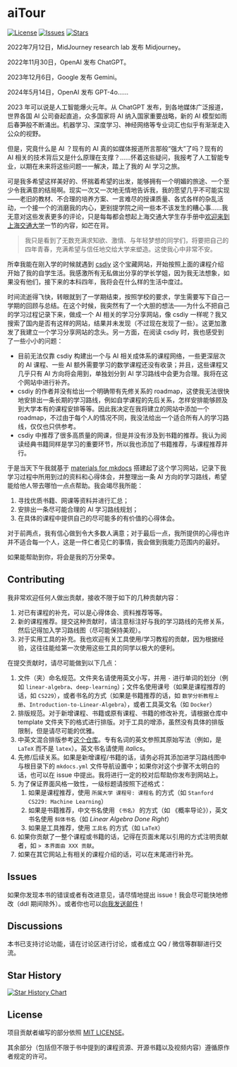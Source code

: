 # aiTour

[![License](https://img.shields.io/github/license/KinnariyaMamaTanha/aiTour)](https://github.com/KinnariyaMamaTanha/aiTour/blob/main/LICENSE)
[![Issues](https://img.shields.io/github/issues/KinnariyaMamaTanha/aiTour)](https://github.com/KinnariyaMamaTanha/aiTour/issues)
[![Stars](https://img.shields.io/github/stars/KinnariyaMamaTanha/aiTour)](https://github.com/KinnariyaMamaTanha/aiTour)

2022年7月12日，MidJourney research lab 发布 Midjourney。

2022年11月30日，OpenAI 发布 ChatGPT。

2023年12月6日，Google 发布 Gemini。

2024年5月14日，OpenAI 发布 GPT-4o……

2023 年可以说是人工智能爆火元年。从 ChatGPT 发布，到各地媒体广泛报道，世界各国 AI 公司奋起直追，众多国家将 AI 纳入国家重要战略，新的 AI 模型如雨后春笋般不断涌出。机器学习、深度学习、神经网络等专业词汇也似乎有渐渐走入公众的视野。

但是，究竟什么是 AI ？现有的 AI 真的如媒体报道所言那般“强大”了吗？现有的 AI 相关的技术背后又是什么原理在支撑？……怀着这些疑问，我报考了人工智能专业，以期在未来将这些问题一一解决，踏上了我的 AI 学习之旅。

可是我多希望这样美好的、怀揣着希望的出发，能够拥有一个明媚的旅途、一个至少令我满意的结局啊。现实一次又一次地无情地告诉我，我的愿望几乎不可能实现——老旧的教材、不合理的培养方案、一言难尽的授课质量、各式各样的杂乱活动，一个接一个的消磨我的内心，更别提学院之间一些本不该发生的糟心事……我无意对这些发表更多的评论，只是每每都会想起上海交通大学生存手册中[欢迎来到上海交通大学](https://survivesjtu.gitbook.io/survivesjtumanual/li-zhi-pian/huan-ying-lai-dao-shang-hai-jiao-tong-da-xue)一节的内容，如芒在背。

> 我只是看到了无数充满求知欲、激情、与年轻梦想的同学们，将要把自己的四年青春，充满希望与信任地交给大学来塑造。这使我心中非常不安。

所幸我能在刚入学的时候就遇到 [csdiy](https://csdiy.wiki) 这个宝藏网站，开始按照上面的课程介绍开始了我的自学生活。我感激所有无私做出分享的学长学姐，因为我无法想象，如果没有他们，接下来的本科四年，我将会在什么样的生活中度过。

时间流逝得飞快，转眼就到了一学期结束，按照学校的要求，学生需要写下自己一学期的回顾与总结。在这个时候，我突然有了一个大胆的想法——为什么不把自己的学习过程记录下来，做成一个 AI 相关的学习分享网站，像 csdiy 一样呢？我又搜索了国内是否有这样的网站，结果并未发现（不过现在发现了一些）。这更加激发了我建立一个学习分享网站的念头。另一方面，在阅读 csdiy 时，我也感受到了一些小小的问题：

- 目前无法仅靠 csdiy 构建出一个与 AI 相关成体系的课程网络，一些更深层次的 AI 课程、一些 AI 额外需要学习的数学课程还没有收录；并且，这些课程又几乎只有 AI 方向将会用到，单独划分到 AI 学习路线中会更为合理。我将在这个网站中进行补齐。
- csdiy 的作者并没有给出一个明确带有先修关系的 roadmap，这使我无法很快地安排出一条长期的学习路线，例如自学课程的先后关系，怎样安排能够顾及到大学本有的课程安排等等。因此我决定在我将建立的网站中添加一个 roadmap，不过由于每个人的情况不同，我没法给出一个适合所有人的学习路线，仅仅也只供参考。
- csdiy 中推荐了很多高质量的网课，但是并没有涉及到书籍的推荐。我认为阅读经典书籍同样是学习的重要环节，所以我也添加了书籍推荐，与课程推荐并行。

于是当天下午我就基于 [materials for mkdocs](https://squidfunk.github.io/mkdocs-material/) 搭建起了这个学习网站，记录下我学习过程中所用到过的资料和心得体会，并整理出一条 AI 方向的学习路线，希望能给他人带去哪怕一点点帮助。我会竭尽我所能：

1. 寻找优质书籍、网课等资料并进行汇总；
2. 安排出一条尽可能合理的 AI 学习路线规划；
3. 在具体的课程中提供自己的尽可能多的有价值的心得体会。

对于前两点，我有信心做到令大多数人满意；对于最后一点，我所提供的心得也许并不适合每一个人，这是一件仁者见仁的事情，我会做到我能力范围内的最好。

如果能帮助到你，将会是我的万分荣幸。

## Contributing

我非常欢迎任何人做出贡献，接收不限于如下的几种贡献内容：

1. 对已有课程的补充，可以是心得体会、资料推荐等等。
2. 新的课程推荐。提交这种贡献时，请注意标注好与我的学习路线的先修关系，然后记得加入学习路线图（尽可能保持美观）。
3. 对于实用工具的补充。我也欢迎有关工具使用/学习教程的贡献，因为根据经验，这往往能给第一次使用这些工具的同学以极大的便利。

在提交贡献时，请尽可能做到以下几点：

1. 文件（夹）命名规范。文件夹名请使用英文小写，并用 `-` 进行单词的划分（例如 `linear-algebra`、`deep-learning`）；文件名使用课号（如果是课程推荐的话，如 `CS229`），或者书名的方式（如果是书籍推荐的话，如 `数学分析教程上册`、`Introduction-to-Linear-Algebra`），或者工具英文名（如 `Docker`）
2. 排版规范。对于新增课程、书籍或原有课程、书籍的修改补充，请根据仓库中 template 文件夹下的格式进行排版。对于工具的增添，虽然没有具体的排版限制，但是请尽可能的优雅。
3. 中英文混合排版参考[这个仓库](https://github.com/sparanoid/chinese-copywriting-guidelines/tree/master)。专有名词的英文参照其原始写法（例如，是 `LaTeX` 而不是 `latex`）。英文书名请使用 *italics*。
4. 先修/后续关系。如果是新增课程/书籍的话，请务必将其添加进学习路线图中与根目录下的 `mkdocs.yml` 文件导航设置中；如果你对这个步骤不太明白的话，也可以在 issue 中提出。我将进行一定的校对后帮助你发布到网站上。
5. 为了保证界面风格一致性，一级标题请按照下述格式：
   1. 如果是课程推荐，使用 `所属大学 课程号: 课程名` 的方式（如 `Stanford CS229: Machine Learning`）
   2. 如果是书籍推荐，中文书名使用 `《书名》` 的方式（如 《概率导论》），英文书名使用 `斜体书名`（如 *Linear Algebra Done Right*）
   3. 如果是工具推荐，使用 `工具名` 的方式（如 `LaTeX`）
6. 如果你贡献了一整个课程或书籍的话，记得在页面末尾以引用的方式注明贡献者，如 `> 本界面由 XXX 贡献`。
7. 如果在其它网站上有相关的课程介绍的话，可以在末尾进行补充。

## Issues

如果你发现本书的错误或者有改进意见，请尽情地提出 issue！我会尽可能快地修改（ddl 期间除外）。或者你也可以[向我发送邮件](mailto:jy_zhou@sjtu.edu.cn)！

## Discussions

本书已支持讨论功能，请在讨论区进行讨论，或者成立 QQ / 微信等群聊进行交流。

## Star History

[![Star History Chart](https://api.star-history.com/svg?repos=KinnariyaMamaTanha/aiTour&type=Timeline)](https://star-history.com/#KinnariyaMamaTanha/aiTour&Timeline)

## License

项目贡献者编写的部分依照 [MIT LICENSE](https://www.tawesoft.co.uk/kb/article/mit-license-faq)。

其余部分（包括但不限于书中提到的课程资源、开源书籍以及视频内容）遵循原作者规定的许可。
